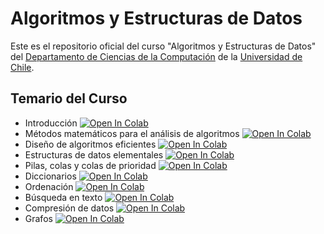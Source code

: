 # Algoritmos y Estructuras de Datos

Este es el repositorio oficial del curso "Algoritmos y Estructuras de Datos" del [Departamento de Ciencias de la Computación](http://www.dcc.uchile.cl) de la [Universidad de Chile](http://www.uchile.cl).

## Temario del Curso
  - Introducción [![Open In Colab](https://colab.research.google.com/assets/colab-badge.svg)](http://colab.research.google.com/github/ivansipiran/CC3001-Apuntes/blob/main/01_Introduccion.ipynb)
  - Métodos matemáticos para el análisis de algoritmos [![Open In Colab](https://colab.research.google.com/assets/colab-badge.svg)](http://colab.research.google.com/github/ivansipiran/CC3001-Apuntes/blob/main/02_Metodos_Matematicos_para_el_Analisis_de_Algoritmos.ipynb)
  - Diseño de algoritmos eficientes [![Open In Colab](https://colab.research.google.com/assets/colab-badge.svg)](http://colab.research.google.com/github/ivansipiran/CC3001-Apuntes/blob/main/03_Disen%CC%83o_de_Algoritmos_Eficientes.ipynb)
  - Estructuras de datos elementales [![Open In Colab](https://colab.research.google.com/assets/colab-badge.svg)](http://colab.research.google.com/github/ivansipiran/CC3001-Apuntes/blob/main/04_Estructuras_de_Datos_Elementales.ipynb)
  - Pilas, colas y colas de prioridad [![Open In Colab](https://colab.research.google.com/assets/colab-badge.svg)](http://colab.research.google.com/github/ivansipiran/CC3001-Apuntes/blob/main/05_Pilas_Colas_y_Colas_de_Prioridad.ipynb)
  - Diccionarios [![Open In Colab](https://colab.research.google.com/assets/colab-badge.svg)](http://colab.research.google.com/github/ivansipiran/CC3001-Apuntes/blob/main/06_Diccionarios.ipynb)
  - Ordenación [![Open In Colab](https://colab.research.google.com/assets/colab-badge.svg)](http://colab.research.google.com/github/ivansipiran/CC3001-Apuntes/blob/main/07_Ordenacion.ipynb)
  - Búsqueda en texto [![Open In Colab](https://colab.research.google.com/assets/colab-badge.svg)](http://colab.research.google.com/github/ivansipiran/CC3001-Apuntes/blob/main/08_Busqueda_en_Texto.ipynb)
  - Compresión de datos [![Open In Colab](https://colab.research.google.com/assets/colab-badge.svg)](http://colab.research.google.com/github/ivansipiran/CC3001-Apuntes/blob/main/09_Compresion_de_Datos.ipynb)
  - Grafos [![Open In Colab](https://colab.research.google.com/assets/colab-badge.svg)](http://colab.research.google.com/github/ivansipiran/CC3001-Apuntes/blob/main/10_Grafos.ipynb)
